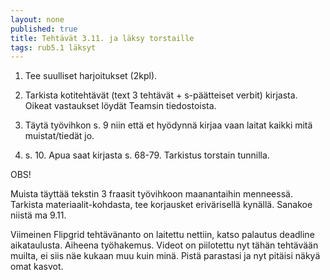 ```yaml
---
layout: none
published: true
title: Tehtävät 3.11. ja läksy torstaille
tags: rub5.1 läksyt
---
```

1. Tee suulliset harjoitukset (2kpl).

2. Tarkista kotitehtävät (text 3 tehtävät + s-päätteiset verbit) kirjasta. Oikeat vastaukset löydät Teamsin tiedostoista.

3. Täytä työvihkon s. 9 niin että et hyödynnä kirjaa vaan laitat kaikki mitä muistat/tiedät jo.

4. s. 10. Apua saat kirjasta s. 68-79. Tarkistus torstain tunnilla.



OBS!

Muista täyttää tekstin 3 fraasit työvihkoon maanantaihin menneessä. Tarkista materiaalit-kohdasta, tee korjausket erivärisellä kynällä. Sanakoe niistä ma 9.11. 

Viimeinen Flipgrid tehtävänanto on laitettu nettiin, katso palautus deadline aikataulusta. Aiheena työhakemus. Videot on piilotettu nyt tähän tehtävään muilta, ei siis näe kukaan muu kuin minä. Pistä parastasi ja nyt pitäisi näkyä omat kasvot. 
